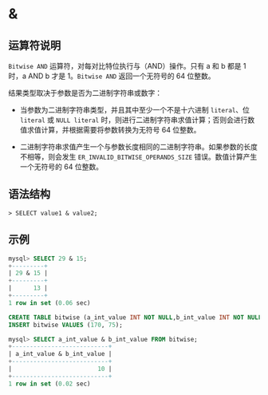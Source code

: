 # **&**

## **运算符说明**

`Bitwise AND` 运算符，对每对比特位执行与（AND）操作。只有 a 和 b 都是 1 时，a AND b 才是 1。`Bitwise AND` 返回一个无符号的 64 位整数。

结果类型取决于参数是否为二进制字符串或数字：

- 当参数为二进制字符串类型，并且其中至少一个不是十六进制 `literal`、位 `literal` 或 `NULL literal` 时，则进行二进制字符串求值计算；否则会进行数值求值计算，并根据需要将参数转换为无符号 64 位整数。

- 二进制字符串求值产生一个与参数长度相同的二进制字符串。如果参数的长度不相等，则会发生 `ER_INVALID_BITWISE_OPERANDS_SIZE` 错误。数值计算产生一个无符号的 64 位整数。

## **语法结构**

```
> SELECT value1 & value2;
```

## **示例**

```sql
mysql> SELECT 29 & 15;
+---------+
| 29 & 15 |
+---------+
|      13 |
+---------+
1 row in set (0.06 sec)

CREATE TABLE bitwise (a_int_value INT NOT NULL,b_int_value INT NOT NULL);
INSERT bitwise VALUES (170, 75);  

mysql> SELECT a_int_value & b_int_value FROM bitwise;  
+---------------------------+
| a_int_value & b_int_value |
+---------------------------+
|                        10 |
+---------------------------+
1 row in set (0.02 sec)
```
